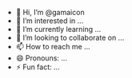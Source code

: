 - 👋 Hi, I’m @gamaicon
- 👀 I’m interested in ...
- 🌱 I’m currently learning ...
- 💞️ I’m looking to collaborate on ...
- 📫 How to reach me ...
- 😄 Pronouns: ...
- ⚡ Fun fact: ...

<!---
gamaicon/gamaicon is a ✨ special ✨ repository because its `README.md` (this file) appears on your GitHub profile.
You can click the Preview link to take a look at your changes.
--->
